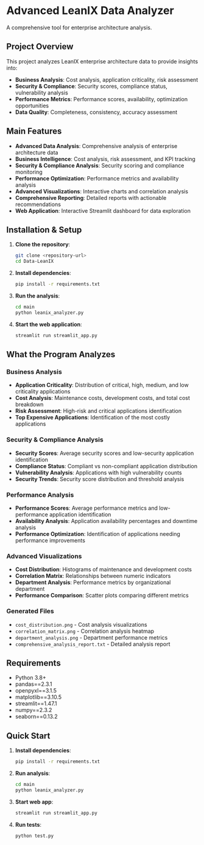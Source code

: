 # Advanced LeanIX Data Analyzer

A comprehensive tool for enterprise architecture analysis.

## Project Overview

This project analyzes LeanIX enterprise architecture data to provide insights into:
- **Business Analysis**: Cost analysis, application criticality, risk assessment
- **Security & Compliance**: Security scores, compliance status, vulnerability analysis
- **Performance Metrics**: Performance scores, availability, optimization opportunities
- **Data Quality**: Completeness, consistency, accuracy assessment

## Main Features

- **Advanced Data Analysis**: Comprehensive analysis of enterprise architecture data
- **Business Intelligence**: Cost analysis, risk assessment, and KPI tracking
- **Security & Compliance Analysis**: Security scoring and compliance monitoring
- **Performance Optimization**: Performance metrics and availability analysis
- **Advanced Visualizations**: Interactive charts and correlation analysis
- **Comprehensive Reporting**: Detailed reports with actionable recommendations
- **Web Application**: Interactive Streamlit dashboard for data exploration


## Installation & Setup

1. **Clone the repository**:
   ```bash
   git clone <repository-url>
   cd Data-LeanIX
   ```

2. **Install dependencies**:
   ```bash
   pip install -r requirements.txt
   ```

3. **Run the analysis**:
   ```bash
   cd main
   python leanix_analyzer.py
   ```

4. **Start the web application**:
   ```bash
   streamlit run streamlit_app.py
   ```

## What the Program Analyzes

### Business Analysis
- **Application Criticality**: Distribution of critical, high, medium, and low criticality applications
- **Cost Analysis**: Maintenance costs, development costs, and total cost breakdown
- **Risk Assessment**: High-risk and critical applications identification
- **Top Expensive Applications**: Identification of the most costly applications

### Security & Compliance Analysis
- **Security Scores**: Average security scores and low-security application identification
- **Compliance Status**: Compliant vs non-compliant application distribution
- **Vulnerability Analysis**: Applications with high vulnerability counts
- **Security Trends**: Security score distribution and threshold analysis

### Performance Analysis
- **Performance Scores**: Average performance metrics and low-performance application identification
- **Availability Analysis**: Application availability percentages and downtime analysis
- **Performance Optimization**: Identification of applications needing performance improvements

### Advanced Visualizations
- **Cost Distribution**: Histograms of maintenance and development costs
- **Correlation Matrix**: Relationships between numeric indicators
- **Department Analysis**: Performance metrics by organizational department
- **Performance Comparison**: Scatter plots comparing different metrics


### Generated Files
- `cost_distribution.png` - Cost analysis visualizations
- `correlation_matrix.png` - Correlation analysis heatmap
- `department_analysis.png` - Department performance metrics
- `comprehensive_analysis_report.txt` - Detailed analysis report


## Requirements

- Python 3.8+
- pandas==2.3.1
- openpyxl==3.1.5
- matplotlib==3.10.5
- streamlit==1.47.1
- numpy==2.3.2
- seaborn==0.13.2

## Quick Start

1. **Install dependencies**:
   ```bash
   pip install -r requirements.txt
   ```

2. **Run analysis**:
   ```bash
   cd main
   python leanix_analyzer.py
   ```

3. **Start web app**:
   ```bash
   streamlit run streamlit_app.py
   ```

4. **Run tests**:
   ```bash
   python test.py
   ```

